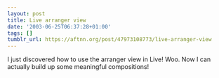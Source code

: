 ```yaml
---
layout: post
title: Live arranger view
date: '2003-06-25T06:37:28+01:00'
tags: []
tumblr_url: https://aftnn.org/post/47973108773/live-arranger-view
---
```

<p>I just discovered how to use the arranger view in Live! Woo. Now I can actually build up some meaningful compositions!</p>
